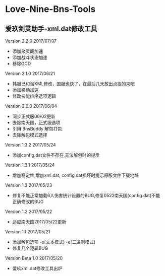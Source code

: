 # Love-Nine-Bns-Tools
爱玖剑灵助手-xml.dat修改工具
---
Version 2.2.0 2017/07/07
+ 添加聚灵阁加速
+ 添加战斗状态加速
+ 移除GCD

Version 2.1.0 2017/06/21
+ 韩服已和谐XML修改，国服也快了，在最后几天放出点狠的来吧
+ 添加移动加速
+ 修改技能排序选项逻辑

Version 2.0.0 2017/06/04
+ 同步正式服06/02更新
+ 去除南天国，正式服选项
+ 引用 BnsBuddy 解包打包
+ 去除解包模式选择

Version 1.3.2 2017/05/24
+ 添加config.dat文件不存在,无法解包时的提示

Version 1.3.1 2017/05/24
+ 增加稳定性,增加xml.dat, config.dat损坏时提示原版文件下载地址

Version 1.3 2017/05/23
+ 修复不能正常加载6人伤害统计设置的BUG,修复0522南天国(config.dat)不能正确修改的BUG

Version 1.2 2017/05/22
+ 适应南天国2017/05/22更新

Version 1.1 2017/05/21
+ 添加解包选项 -x(文本模式) -e(二进制模式)
+ 修复几个逻辑BUG

Version Beta 1.0 2017/05/20
+ 爱玖xml.dat修改工具出炉